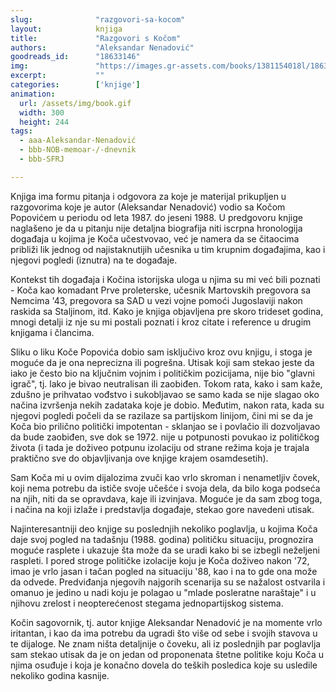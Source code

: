 ```yaml
---
slug:              "razgovori-sa-kocom"
layout:            knjiga
title:             "Razgovori s Kočom"
authors:           "Aleksandar Nenadović"
goodreads_id:      "18633146"
img:               "https://images.gr-assets.com/books/1381154018l/18633146.jpg"
excerpt:           ""
categories:        ['knjige']
animation:
  url: /assets/img/book.gif
  width: 300
  height: 244
tags:
  - aaa-Aleksandar-Nenadović
  - bbb-NOB-memoar-/-dnevnik
  - bbb-SFRJ

---
```


Knjiga ima formu pitanja i odgovora za koje je materijal prikupljen u razgovorima koje je autor (Aleksandar Nenadović) 
vodio sa Kočom Popovićem u periodu od leta 1987. do jeseni 1988. U predgovoru knjige naglašeno je da u pitanju nije 
detaljna biografija niti iscrpna hronologija događaja u kojima je Koča učestvovao, već je namera da se čitaocima 
približi lik jednog od najistaknutijih učesnika u tim krupnim događajima, kao i njegovi pogledi (iznutra) na te događaje.

Kontekst tih događaja i Kočina istorijska uloga u njima su mi već bili poznati - Koča kao komadant Prve proleterske, 
učesnik Martovskih pregovora sa Nemcima '43, pregovora sa SAD u vezi vojne pomoći Jugoslaviji nakon raskida sa 
Staljinom, itd. Kako je knjiga objavljena pre skoro trideset godina, mnogi detalji iz nje su mi postali poznati i kroz 
citate i reference u drugim knjigama i člancima.

Sliku o liku Koče Popovića dobio sam isključivo kroz ovu knjigu, i stoga je moguće da je ona neprecizna ili pogrešna. 
Utisak koji sam stekao jeste da iako je često bio na ključnim vojnim i političkim pozicijama, nije bio "glavni igrač", 
tj. lako je bivao neutralisan ili zaobiđen. Tokom rata, kako i sam kaže, zdušno je prihvatao vođstvo i sukobljavao se 
samo kada se nije slagao oko načina izvršenja nekih zadataka koje je dobio. Međutim, nakon rata, kada su njegovi pogledi 
počeli da se razilaze sa partijskom linijom, čini mi se da je Koča bio prilično politički impotentan - sklanjao se i 
povlačio ili dozvoljavao da bude zaobiđen, sve dok se 1972. nije u potpunosti povukao iz političkog života (i tada je 
doživeo potpunu izolaciju od strane režima koja je trajala praktično sve do objavljivanja ove knjige krajem osamdesetih).

Sam Koča mi u ovim dijalozima zvuči kao vrlo skroman i nenametljiv čovek, koji nema potrebu da ističe svoje učešće i 
svoja dela, da bilo koga podseća na njih, niti da se opravdava, kaje ili izvinjava. Moguće je da sam zbog toga, i 
načina na koji izlaže i predstavlja događaje, stekao gore navedeni utisak.

Najinteresantniji deo knjige su poslednjih nekoliko poglavlja, u kojima Koča daje svoj pogled na tadašnju (1988. godina) 
političku situaciju, prognozira moguće rasplete i ukazuje šta može da se uradi kako bi se izbegli neželjeni raspleti. I 
pored stroge političke izolacije koju je Koča doživeo nakon '72, imao je vrlo jasan i tačan pogled na situaciju '88, 
kao i na to gde ona može da odvede. Predviđanja njegovih najgorih scenarija su se nažalost ostvarila i omanuo je jedino 
u nadi koju je polagao u "mlade posleratne naraštaje" i u njihovu zrelost i neopterećenost stegama jednopartijskog 
sistema.

Kočin sagovornik, tj. autor knjige Aleksandar Nenadović je na momente vrlo iritantan, i kao da ima potrebu da ugradi što 
više od sebe i svojih stavova u te dijaloge. Ne znam ništa detaljnije o čoveku, ali iz poslednjih par poglavlja sam 
stekao utisak da je on jedan od proponenata štetne politike koju Koča u njima osuđuje i koja je konačno dovela do teških 
posledica koje su usledile nekoliko godina kasnije.